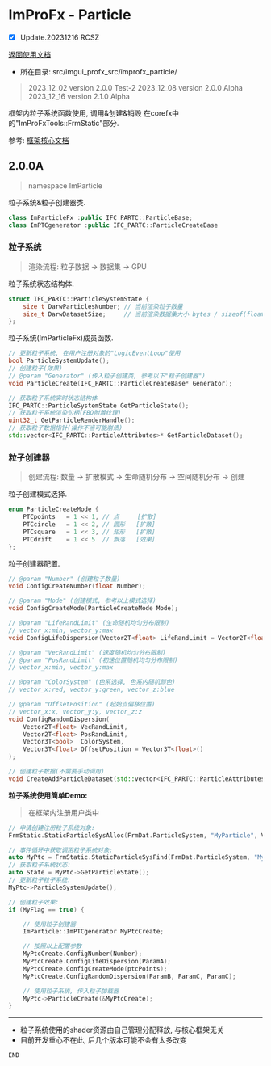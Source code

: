 # ImProFx - Particle
- [x] Update.20231216 RCSZ

[返回使用文档](improfx_usage.md)
- 所在目录: src/imgui_profx_src/improfx_particle/

> 2023_12_02 version 2.0.0 Test-2
> 2023_12_08 version 2.0.0 Alpha
> 2023_12_16 version 2.1.0 Alpha

框架内粒子系统函数使用, 调用&创建&销毁 在corefx中的"ImProFxTools::FrmStatic"部分.

参考: [框架核心文档](improfx_corefx.md)

## 2.0.0A
> namespace ImParticle

粒子系统&粒子创建器类.
```cpp
class ImParticleFx :public IFC_PARTC::ParticleBase;
class ImPTCgenerator :public IFC_PARTC::ParticleCreateBase
```

### 粒子系统
> 渲染流程: 粒子数据 -> 数据集 -> GPU

粒子系统状态结构体.
```cpp
struct IFC_PARTC::ParticleSystemState {
	size_t DarwParticlesNumber; // 当前渲染粒子数量
	size_t DarwDatasetSize;     // 当前渲染数据集大小 bytes / sizeof(float)
};
```

粒子系统(ImParticleFx)成员函数.
```cpp
// 更新粒子系统, 在用户注册对象的"LogicEventLoop"使用
bool ParticleSystemUpdate();
// 创建粒子(效果)
// @param "Generator" (传入粒子创建类, 参考以下"粒子创建器")
void ParticleCreate(IFC_PARTC::ParticleCreateBase* Generator);

// 获取粒子系统实时状态结构体
IFC_PARTC::ParticleSystemState GetParticleState();
// 获取粒子系统渲染句柄(FBO附着纹理)
uint32_t GetParticleRenderHandle();
// 获取粒子数据指针(操作不当可能崩溃)
std::vector<IFC_PARTC::ParticleAttributes>* GetParticleDataset();
```

### 粒子创建器
> 创建流程: 数量 -> 扩散模式 -> 生命随机分布 -> 空间随机分布 -> 创建

粒子创建模式选择.
```cpp
enum ParticleCreateMode {
	PTCpoints   = 1 << 1, // 点     [扩散]
	PTCcircle   = 1 << 2, // 圆形   [扩散]
	PTCsquare   = 1 << 3, // 矩形   [扩散]
	PTCdrift    = 1 << 5  // 飘落   [效果]
};
```

粒子创建器配置.
```cpp
// @param "Number" (创建粒子数量)
void ConfigCreateNumber(float Number);

// @param "Mode" (创建模式, 参考以上模式选择)
void ConfigCreateMode(ParticleCreateMode Mode);

// @param "LifeRandLimit" (生命随机均匀分布限制)
// vector_x:min, vector_y:max
void ConfigLifeDispersion(Vector2T<float> LifeRandLimit = Vector2T<float>(280.0f, 520.0f));

// @param "VecRandLimit" (速度随机均匀分布限制)
// @param "PosRandLimit" (初速位置随机均匀分布限制)
// vector_x:min, vector_y:max

// @param "ColorSystem" (色系选择, 色系内随机颜色)
// vector_x:red, vector_y:green, vector_z:blue

// @param "OffsetPosition" (起始点偏移位置)
// vector_x:x, vector_y:y, vector_z:z
void ConfigRandomDispersion(
	Vector2T<float> VecRandLimit,
	Vector2T<float> PosRandLimit,
	Vector3T<bool>  ColorSystem,
	Vector3T<float> OffsetPosition = Vector3T<float>()
);

// 创建粒子数据(不需要手动调用)
void CreateAddParticleDataset(std::vector<IFC_PARTC::ParticleAttributes>& Data);
```

__粒子系统使用简单Demo:__
> 在框架内注册用户类中

```cpp
// 申请创建注册粒子系统对象:
FrmStatic.StaticParticleSysAlloc(FrmDat.ParticleSystem, "MyParticle", Vector2T<float>(1536.0f, 945.0f));

// 事件循环中获取调用粒子系统对象:
auto MyPtc = FrmStatic.StaticParticleSysFind(FrmDat.ParticleSystem, "MyParticle");
// 获取粒子系统状态:
auto State = MyPtc->GetParticleState();
// 更新粒子粒子系统:
MyPtc->ParticleSystemUpdate();

// 创建粒子效果:
if (MyFlag == true) {

    // 使用粒子创建器
    ImParticle::ImPTCgenerator MyPtcCreate;

    // 按照以上配置参数
    MyPtcCreate.ConfigNumber(Number);
    MyPtcCreate.ConfigLifeDispersion(ParamA);
    MyPtcCreate.ConfigCreateMode(ptcPoints);
    MyPtcCreate.ConfigRandomDispersion(ParamB, ParamC, ParamC);

    // 使用粒子系统, 传入粒子加载器
    MyPtc->ParticleCreate(&MyPtcCreate);
}
```
---

- 粒子系统使用的shader资源由自己管理分配释放, 与核心框架无关
- 目前开发重心不在此, 后几个版本可能不会有太多改变

```END```